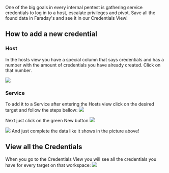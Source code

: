 One of the big goals in every internal pentest is gathering service credentials to log in to a host, escalate privileges and pivot. Save all the found data in Faraday's  and see it in our Credentials View!

## How to add a new credential
### Host
In the hosts view you have a special column that says credentials and has a number with the amount of credentials you have already created. Click on that number.

![](https://raw.githubusercontent.com/wiki/infobyte/faraday/images/hosts&services/hosts_view.png)

### Service
To add it to a Service after entering the Hosts view click on the desired target and follow the steps bellow:
![](https://raw.githubusercontent.com/wiki/infobyte/faraday/images/hosts&services/service_view.png)

Next just click on the green New button ![](https://raw.githubusercontent.com/wiki/infobyte/faraday/images/credentials/new_button.png)

![](https://raw.githubusercontent.com/wiki/infobyte/faraday/images/credentials/new.png)
And just complete the data like it shows in the picture above!

## View all the Credentials
When you go to the Credentials View you will see all the credentials you have for every target on that workspace:
![](https://raw.githubusercontent.com/wiki/infobyte/faraday/images/credentials/general_view.png)